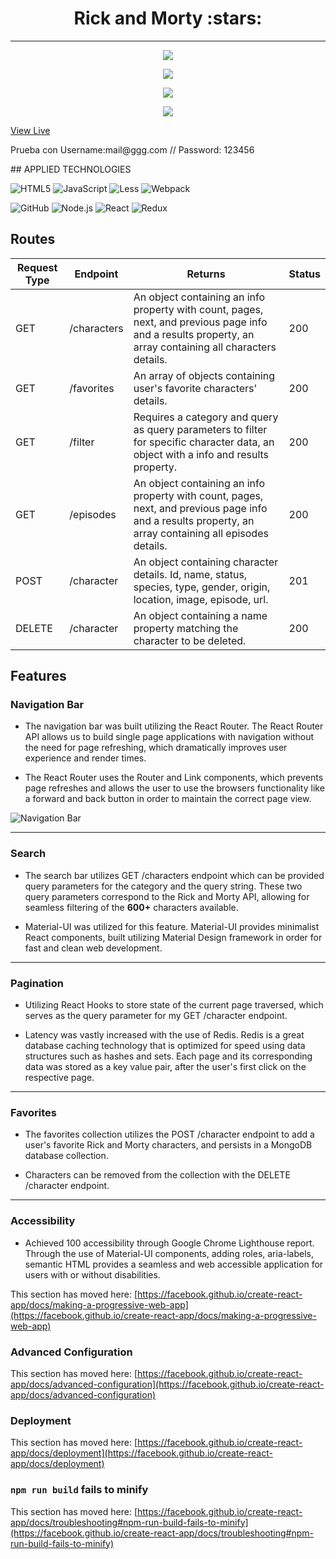 <h1 align="center">Rick and Morty :stars:</h1>
<hr>
<p align="center"><img src="https://user-images.githubusercontent.com/112214885/216842924-c8c859a8-c9a5-471d-8f2c-71d6d9534453.png"/></p>
<p align="center"><img src="https://user-images.githubusercontent.com/112214885/216842973-bc48ab9a-f886-4b9d-9fd5-97345278e7f9.png"/></p>
<p align="center"><img src="https://user-images.githubusercontent.com/112214885/216842997-1c4e9339-51c7-44cd-ac13-5d1b0434034e.png"/></p>
<p align="center"><img src="https://user-images.githubusercontent.com/112214885/216843041-d42082e2-370c-427f-90f3-7c3cafe3d11b.png"/></p>

[View Live ](https:rickandmorty-ysacc.vercel.app)

<p>Prueba con Username:mail@ggg.com // Password: 123456 </p>
## APPLIED TECHNOLOGIES

![HTML5](https://img.shields.io/badge/-HTML5-000000?style=flat&logo=html5)
![JavaScript](https://img.shields.io/badge/-JavaScript-000000?style=flat&logo=javascript)
![Less](https://img.shields.io/badge/-Less-000000?style=flat&logo=less)
![Webpack](https://img.shields.io/badge/-Webpack-000000?style=flat&logo=Webpack)

![GitHub](https://img.shields.io/badge/-GitHub-222222?style=flat&logo=github&logoColor=181717)
![Node.js](https://img.shields.io/badge/-Node.js-222222?style=flat&logo=node.js&logoColor=339933)
![React](https://img.shields.io/badge/-React-222222?style=flat&logo=React&logoColor=61DAFB)
![Redux](https://img.shields.io/badge/-Redux-222222?style=flat&logo=Redux&logoColor=61DAFB)

## Routes

| Request Type | Endpoint    | Returns                                                                                                                                                   | Status |
| ------------ | ----------- | --------------------------------------------------------------------------------------------------------------------------------------------------------- | ------ |
| GET          | /characters | An object containing an info property with count, pages, next, and previous page info and a results property, an array containing all characters details. | 200    |
| GET          | /favorites  | An array of objects containing user's favorite characters' details.                                                                                       | 200    |
| GET          | /filter     | Requires a category and query as query parameters to filter for specific character data, an object with a info and results property.                      | 200    |
| GET          | /episodes   | An object containing an info property with count, pages, next, and previous page info and a results property, an array containing all episodes details.   | 200    |
| POST         | /character  | An object containing character details. Id, name, status, species, type, gender, origin, location, image, episode, url.                                   | 201    |
| DELETE       | /character  | An object containing a name property matching the character to be deleted.                                                                                | 200    |

## Features

### Navigation Bar

- The navigation bar was built utilizing the React Router. The React Router API allows us to build single page applications with navigation without the need for page refreshing, which dramatically improves user experience and render times.

- The React Router uses the Router and Link components, which prevents page refreshes and allows the user to use the browsers functionality like a forward and back button in order to maintain the correct page view.

![Navigation Bar](client/assets/navigation.png 'Search bar feature')

---

### Search

- The search bar utilizes GET /characters endpoint which can be provided query parameters for the category and the query string. These two query parameters correspond to the Rick and Morty API, allowing for seamless filtering of the **600+** characters available.

- Material-UI was utilized for this feature. Material-UI provides minimalist React components, built utilizing Material Design framework in order for fast and clean web development.



---

### Pagination

- Utilizing React Hooks to store state of the current page traversed, which serves as the query parameter for my GET /character endpoint.

- Latency was vastly increased with the use of Redis. Redis is a great database caching technology that is optimized for speed using data structures such as hashes and sets. Each page and its corresponding data was stored as a key value pair, after the user's first click on the respective page.



---

### Favorites

- The favorites collection utilizes the POST /character endpoint to add a user's favorite Rick and Morty characters, and persists in a MongoDB database collection.

- Characters can be removed from the collection with the DELETE /character endpoint.



---

### Accessibility

- Achieved 100 accessibility through Google Chrome Lighthouse report. Through the use of Material-UI components, adding roles, aria-labels, semantic HTML provides a seamless and web accessible application for users with or without disabilities.


This section has moved here: [https://facebook.github.io/create-react-app/docs/making-a-progressive-web-app](https://facebook.github.io/create-react-app/docs/making-a-progressive-web-app)

### Advanced Configuration

This section has moved here: [https://facebook.github.io/create-react-app/docs/advanced-configuration](https://facebook.github.io/create-react-app/docs/advanced-configuration)

### Deployment

This section has moved here: [https://facebook.github.io/create-react-app/docs/deployment](https://facebook.github.io/create-react-app/docs/deployment)

### `npm run build` fails to minify

This section has moved here: [https://facebook.github.io/create-react-app/docs/troubleshooting#npm-run-build-fails-to-minify](https://facebook.github.io/create-react-app/docs/troubleshooting#npm-run-build-fails-to-minify)
